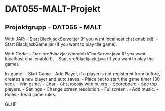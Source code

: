 # DAT055-MALT-Projekt
Projektgrupp - DAT055 - MALT
-----------------------------
With JAR:
	-	Start BlackjackServer.jar (If you want localhost chat enabled).
	-	Start BlackjackGame.jar (If you want to play the game).

With Code:
	-	Start src/blackjack/models/ChatServer.java (If you want localhost chat enabled).
	-	Start src/blackjack.java (If you want to play the game).

In-game:
	-	Start Game
		-	Add Player, if a player is not registered from before, creates a new player and auto saves.
		-	Place bet to start the game timer (30 sec).
		-	Win game.
	-	Chat
		-	Chat locally with others.
	-	Scoreboard
		-	See top players.
	-	Settings
		-	Change screen resolution.
		-	Fullscreen .
		-	Add music.
	-	Rules
		-	Read game rules.


GLHF